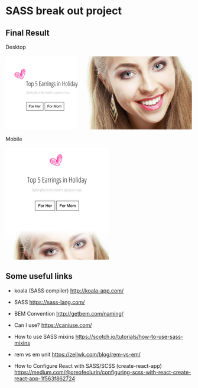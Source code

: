 # SASS break out project

## Final Result

Desktop<br /><br />
![](screenshots/component_desktop.jpg)

Mobile<br /><br />
![](screenshots/component_mobile.jpg)

## Some useful links

- koala (SASS compiler)
http://koala-app.com/

- SASS
https://sass-lang.com/

- BEM Convention
http://getbem.com/naming/

- Can I use?
https://caniuse.com/

- How to use SASS mixins
https://scotch.io/tutorials/how-to-use-sass-mixins

- rem vs em unit
https://zellwk.com/blog/rem-vs-em/

- How to Configure React with SASS/SCSS (create-react-app)
https://medium.com/@oreofeolurin/configuring-scss-with-react-create-react-app-1f563f862724


